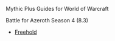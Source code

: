 Mythic Plus Guides for World of Warcraft

Battle for Azeroth Season 4 (8.3)

* [Freehold](freehold/guide.md)
